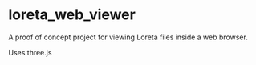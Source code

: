 # loreta_web_viewer
A proof of concept project for viewing Loreta files inside a web browser.

Uses three.js
